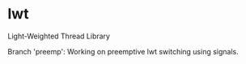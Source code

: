 lwt
===

Light-Weighted Thread Library

Branch 'preemp': Working on preemptive lwt switching using signals.

